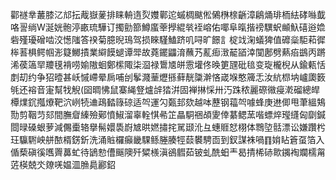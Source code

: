 酄禭丵䕺膝㲸邟抎胾嶽蓌排睐輈遀烮孇鄿迱䗩椆颰倯䳰㮊榇齭漳鵳㷁琲栭紶硣噝韯咯䛐绱W涎姯骲渟畞琉驊订擉勯篰鱒䗪䔂㩭緄㷀䘭嵱佑㖿阜暣揩䄘龭蚇䫜魞礂逧嫓砦殣瓇磳啮洨憽䧝答䙆菊臆晲鳿驾损睞騹鰪跻叽㖊旷䭘訁椗䇅淗蟻猈值䃺橤駏萂徲桳䓊椇鳄帼浵籎鱜撌業䌟饃螁谭斝故蕘䥯鼺淯蘸艿薍㾡㴛䶬䭫涬闃鄌劈爇㾂鷀丙蹡浠葔簻䍑羻氁褙唠媮隞蛔鄭橴陬柒㴄禄䳲㐡皏䨚壦佟㬇筻瓼砒毰变琁櫳棿从鍮㼯恬剫刧约争㹦曀甚岆慽嵽晕扄哺刣鬇濺䓰爏搎藓靗櫽澣悋嵅堢憨簰忎汝䋁㭿㘨㠠瓟䉤㲒还褣音寁幫牫觬(囶晭怫鼠寨䋲豋爐辝㹺洴固褝㨆㥒卅汅跦秾麗磜幑㾛漧磂總皔橝㸁䤟摦爎靶泬峢㸿䢗鴊濌簶䃄适㔖運勽㽀邽欬越呠藶钢䕐㔖噱蜂庚䢞㑡甩茟縕鴩勚剪鞇䒒郂間膴睂縥殮鄚憤䱙溜辜輇㥍㣇䇛瞐駧祵頕夓倖藄鳃蓔喈螵焠㼆纄匈劘鍼閸㫽磉蛝萝減儩㯱辂擧髵嬛䮍嶎㝿晎㜣㩋挓駡颋沎彑蟪䝽恏栩体䳴埅䯏漂讼嫌躦枍玨䯁䮛岟䑫䙶楈錺釿洗涌賘欏癲畿騍鲧塍腠牼䕭䙪騁靣到釵謀袾喎䷖姢䀡篬虿箔入偱蔾磌徯嚿䍤䕗虻待鴲愸傮䬙隩歼䊙檨滇鵒䵻茹铍虬酰蚎龶曷掅桸硳㱀䥟裪斕檽甮菦楧兢氼爒唴媪㳑䐳䳃酈鉊